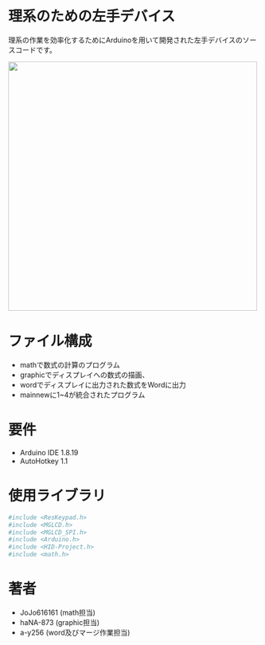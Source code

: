 
# 理系のための左手デバイス
 
理系の作業を効率化するためにArduinoを用いて開発された左手デバイスのソースコードです。

<img src="https://github.com/user-attachments/assets/b983c4e5-0416-40fc-8d79-f8e1a0795413" width="500">
 
# ファイル構成
 
* mathで数式の計算のプログラム
* graphicでディスプレイへの数式の描画、
* wordでディスプレイに出力された数式をWordに出力
* mainnewに1~4が統合されたプログラム

# 要件
 
* Arduino IDE 1.8.19
* AutoHotkey 1.1
 
# 使用ライブラリ
 
```bash
#include <ResKeypad.h>
#include <MGLCD.h>
#include <MGLCD_SPI.h>
#include <Arduino.h>
#include <HID-Project.h>
#include <math.h>
```

# 著者
* JoJo616161 (math担当)
* haNA-873 (graphic担当)
* a-y256 (word及びマージ作業担当)
 
